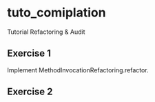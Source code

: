 # tuto_comiplation
Tutorial Refactoring &amp; Audit

## Exercise 1

Implement MethodInvocationRefactoring.refactor.

## Exercise 2

